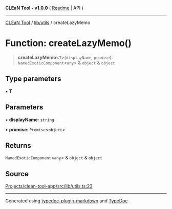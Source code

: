 **CLEaN Tool - v1.0.0** ( [Readme](../../../README.md) \| API )

***

[CLEaN Tool](../../../modules.md) / [lib/utils](../README.md) / createLazyMemo

# Function: createLazyMemo()

> **createLazyMemo**\<`T`\>(`displayName`, `promise`): `NamedExoticComponent`\<`any`\> & `object` & `object`

## Type parameters

▪ **T**

## Parameters

▪ **displayName**: `string`

▪ **promise**: `Promise`\<`object`\>

## Returns

`NamedExoticComponent`\<`any`\> & `object` & `object`

## Source

[Projects/clean-tool-app/src/lib/utils.ts:23](https://github.com/yuckyh/clean-tool-app/)

***

Generated using [typedoc-plugin-markdown](https://www.npmjs.com/package/typedoc-plugin-markdown) and [TypeDoc](https://typedoc.org/)
